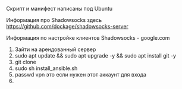 
Скрипт и манифест написаны под  Ubuntu

Информация про  Shadowsocks здесь https://github.com/dockage/shadowsocks-server

Информация по настройке клиентов Shadowsocks - google.com

1. Зайти на арендованный сервер
2. sudo apt update && sudo apt upgrade -y && sudo apt install git -y
3. git clone 
4. sudo sh install_ansible.sh
5. passwd vpn это если нужен этот аккаунт для входа
6. 
